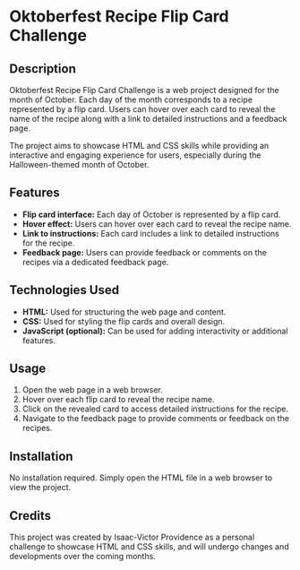 # Oktoberfest Recipe Flip Card Challenge

## Description
Oktoberfest Recipe Flip Card Challenge is a web project designed for the month of October. Each day of the month corresponds to a recipe represented by a flip card. Users can hover over each card to reveal the name of the recipe along with a link to detailed instructions and a feedback page.

The project aims to showcase HTML and CSS skills while providing an interactive and engaging experience for users, especially during the Halloween-themed month of October.

## Features
- **Flip card interface:** Each day of October is represented by a flip card.
- **Hover effect:** Users can hover over each card to reveal the recipe name.
- **Link to instructions:** Each card includes a link to detailed instructions for the recipe.
- **Feedback page:** Users can provide feedback or comments on the recipes via a dedicated feedback page.

## Technologies Used
- **HTML:** Used for structuring the web page and content.
- **CSS:** Used for styling the flip cards and overall design.
- **JavaScript (optional):** Can be used for adding interactivity or additional features.

## Usage
1. Open the web page in a web browser.
2. Hover over each flip card to reveal the recipe name.
3. Click on the revealed card to access detailed instructions for the recipe.
4. Navigate to the feedback page to provide comments or feedback on the recipes.

## Installation
No installation required. Simply open the HTML file in a web browser to view the project.

## Credits
This project was created by Isaac-Victor Providence as a personal challenge to showcase HTML and CSS skills, and will undergo changes and developments over the coming months. 

<!--## License
This project is licensed under the [Your License Name] License - see the [LICENSE.md](LICENSE.md) file for details. -->
